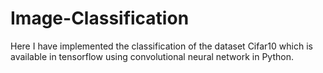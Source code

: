 # Image-Classification
Here I have implemented the classification  of the  dataset Cifar10 which is available in tensorflow using convolutional neural network in Python.
